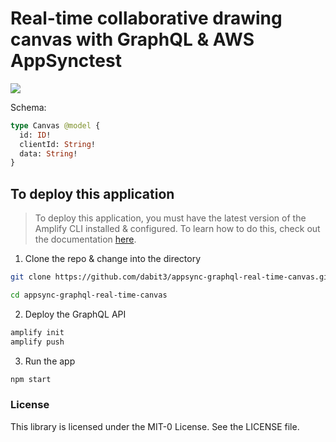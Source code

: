 # Real-time collaborative drawing canvas with GraphQL & AWS AppSynctest

![](graphqlgif1.gif)

Schema:

```graphql
type Canvas @model {
  id: ID!
  clientId: String!
  data: String!
}
```

## To deploy this application

> To deploy this application, you must have the latest version of the Amplify CLI installed & configured. To learn how to do this, check out the documentation [here](https://aws-amplify.github.io/).

1. Clone the repo & change into the directory

```sh
git clone https://github.com/dabit3/appsync-graphql-real-time-canvas.git

cd appsync-graphql-real-time-canvas
```

2. Deploy the GraphQL API

```sh
amplify init
amplify push
```

3. Run the app
```sh
npm start
```

### License

This library is licensed under the MIT-0 License. See the LICENSE file.
